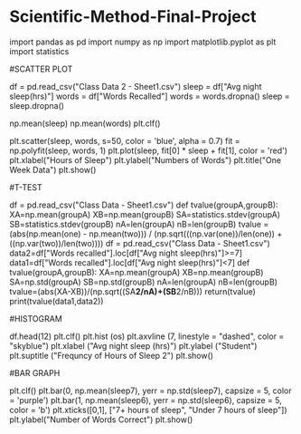# Scientific-Method-Final-Project

import pandas as pd
import numpy as np
import matplotlib.pyplot as plt
import statistics

#SCATTER PLOT

df = pd.read_csv("Class Data 2 - Sheet1.csv")
sleep = df["Avg night sleep(hrs)"]
words = df["Words Recalled"]
words = words.dropna()
sleep = sleep.dropna()

np.mean(sleep)
np.mean(words)
plt.clf()

plt.scatter(sleep, words, s=50, color = 'blue', alpha = 0.7)
fit = np.polyfit(sleep, words, 1)
plt.plot(sleep, fit[0] * sleep + fit[1], color = 'red')
plt.xlabel("Hours of Sleep")
plt.ylabel("Numbers of Words")
plt.title("One Week Data")
plt.show()

#T-TEST

df = pd.read_csv("Class Data - Sheet1.csv")
def tvalue(groupA,groupB):
    XA=np.mean(groupA)
    XB=np.mean(groupB)
    SA=statistics.stdev(groupA)
    SB=statistics.stdev(groupB)
    nA=len(groupA)
    nB=len(groupB)
    tvalue = (abs(np.mean(one) - np.mean(two))) / (np.sqrt(((np.var(one))/len(one)) + ((np.var(two))/len(two))))
df = pd.read_csv("Class Data - Sheet1.csv")
data2=df["Words recalled"].loc[df["Avg night sleep(hrs)"]>=7]
data1=df["Words recalled"].loc[df["Avg night sleep(hrs)"]<7]
def tvalue(groupA,groupB):
    XA=np.mean(groupA)
    XB=np.mean(groupB)
    SA=np.std(groupA)
    SB=np.std(groupB)
    nA=len(groupA)
    nB=len(groupB)
    tvalue=(abs(XA-XB))/(np.sqrt((SA**2/nA)+(SB**2/nB)))
    return(tvalue)
print(tvalue(data1,data2))

#HISTOGRAM

df.head(12)
plt.clf()
plt.hist (os)
plt.axvline (7, linestyle = "dashed", color = "skyblue")
plt.xlabel ("Avg night sleep (hrs)")
plt.ylabel ("Student")
plt.suptitle ("Frequncy of Hours of Sleep 2")
plt.show()

#BAR GRAPH

plt.clf()
plt.bar(0, np.mean(sleep7), yerr = np.std(sleep7), capsize = 5, color = 'purple')
plt.bar(1, np.mean(sleep6), yerr = np.std(sleep6), capsize = 5, color = 'b')
plt.xticks([0,1], ["7+ hours of sleep", "Under 7 hours of sleep"])
plt.ylabel("Number of Words Correct")
plt.show()
